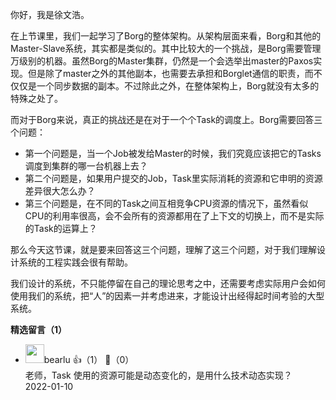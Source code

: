 你好，我是徐文浩。

在上节课里，我们一起学习了Borg的整体架构。从架构层面来看，Borg和其他的Master-Slave系统，其实都是类似的。其中比较大的一个挑战，是Borg需要管理万级别的机器。虽然Borg的Master集群，仍然是一个会选举出master的Paxos实现。但是除了master之外的其他副本，也需要去承担和Borglet通信的职责，而不仅仅是一个同步数据的副本。不过除此之外，在整体架构上，Borg就没有太多的特殊之处了。

而对于Borg来说，真正的挑战还是在对于一个个Task的调度上。Borg需要回答三个问题：

- 第一个问题是，当一个Job被发给Master的时候，我们究竟应该把它的Tasks调度到集群的哪一台机器上去？
- 第二个问题是，如果用户提交的Job，Task里实际消耗的资源和它申明的资源差异很大怎么办？
- 第三个问题是，在不同的Task之间互相竞争CPU资源的情况下，虽然看似CPU的利用率很高，会不会所有的资源都用在了上下文的切换上，而不是实际的Task的运算上？

那么今天这节课，就是要来回答这三个问题，理解了这三个问题，对于我们理解设计系统的工程实践会很有帮助。

我们设计的系统，不只能停留在自己的理论思考之中，还需要考虑实际用户会如何使用我们的系统，把“人”的因素一并考虑进来，才能设计出经得起时间考验的大型系统。
<div><strong>精选留言（1）</strong></div><ul>
<li><img src="https://static001.geekbang.org/account/avatar/00/0f/ba/ce/fd45714f.jpg" width="30px"><span>bearlu</span> 👍（1） 💬（0）<div>老师，Task 使用的资源可能是动态变化的，是用什么技术动态实现？</div>2022-01-10</li><br/>
</ul>